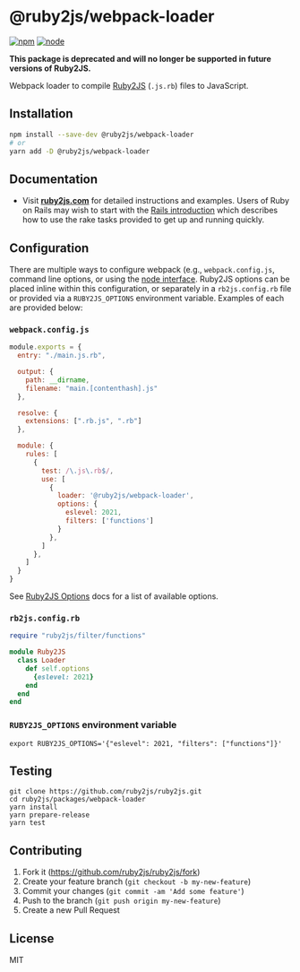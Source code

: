 # @ruby2js/webpack-loader

[![npm][npm]][npm-url]
[![node][node]][node-url]

**This package is deprecated and will no longer be supported in future versions of Ruby2JS.**

Webpack loader to compile [Ruby2JS](https://www.ruby2js.com) (`.js.rb`) files to JavaScript.

## Installation

```bash
npm install --save-dev @ruby2js/webpack-loader
# or
yarn add -D @ruby2js/webpack-loader
```

## Documentation

* Visit **[ruby2js.com](https://www.ruby2js.com/)** for detailed instructions and examples.
Users of Ruby on Rails may wish to start with the [Rails
introduction](https://www.ruby2js.com/examples/rails/) which describes how to
use the rake tasks provided to get up and running quickly.

## Configuration

There are multiple ways to configure webpack (e.g., `webpack.config.js`,
command line options, or using the
[node interface](https://webpack.js.org/api/node/).  Ruby2JS options can be
placed inline within this configuration, or separately in a `rb2js.config.rb`
file or provided via a `RUBY2JS_OPTIONS` environment variable.  Examples of
each are provided below:

### `webpack.config.js`

```javascript
module.exports = {
  entry: "./main.js.rb",

  output: {
    path: __dirname,
    filename: "main.[contenthash].js"
  },

  resolve: {
    extensions: [".rb.js", ".rb"]
  },

  module: {
    rules: [
      {
        test: /\.js\.rb$/,
        use: [
          {
            loader: '@ruby2js/webpack-loader',
            options: {
              eslevel: 2021,
              filters: ['functions']
            }
          },
        ]
      },
    ]
  }
}
```

See [Ruby2JS Options](https://www.ruby2js.com/docs/options) docs for a list of available options.

### `rb2js.config.rb`

```ruby
require "ruby2js/filter/functions"

module Ruby2JS
  class Loader
    def self.options
      {eslevel: 2021}
    end
  end
end
```

### `RUBY2JS_OPTIONS` environment variable

```
export RUBY2JS_OPTIONS='{"eslevel": 2021, "filters": ["functions"]}'
```

## Testing

```
git clone https://github.com/ruby2js/ruby2js.git
cd ruby2js/packages/webpack-loader
yarn install
yarn prepare-release
yarn test
```

## Contributing

1. Fork it (https://github.com/ruby2js/ruby2js/fork)
2. Create your feature branch (`git checkout -b my-new-feature`)
3. Commit your changes (`git commit -am 'Add some feature'`)
4. Push to the branch (`git push origin my-new-feature`)
5. Create a new Pull Request

## License

MIT

[npm]: https://img.shields.io/npm/v/@ruby2js/webpack-loader.svg
[npm-url]: https://npmjs.com/package/@ruby2js/webpack-loader
[node]: https://img.shields.io/node/v/@ruby2js/webpack-loader.svg
[node-url]: https://nodejs.org
